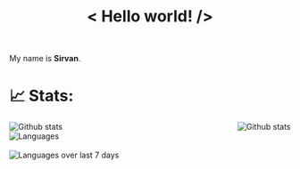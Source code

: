 <h1 align='center'>< Hello world! /></h1>
<br>

My name is **Sirvan**.


# 📈 Stats:
<div >
<span align="cemter">
    <img src='https://github-readme-stats.vercel.app/api?username=SirvanCheraghi&show_icons=true&count_private=true&hide_border=true&show_icons=true&theme=radical' alt='Github stats' align="left" />
</span>
<span align="right">
    <img src='https://github-readme-streak-stats.herokuapp.com/?user=SirvanCheraghi&show_icons=true&count_private=true&hide_border=true&show_icons=true&theme=radical' alt='Github stats' align="right" />
</span>
</div>
<br>
<div >
    <img src='https://github-readme-stats.vercel.app/api/top-langs/?username=SirvanCheraghi&layout=compact&show_icons=true&count_private=true&hide_border=true&show_icons=true&theme=radical' alt='Languages' align="center" />
</div>
<br>
<div >
    <img src='https://github-readme-stats.vercel.app/api/wakatime?username=SirvanCheraghi&layout=compact&hide_border=true&show_icons=true&theme=radical' alt='Languages over last 7 days ' align="center" />
</div>
<br>

